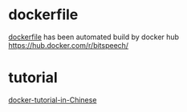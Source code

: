 


# dockerfile


[dockerfile](dockerfile) has been automated build by docker hub
https://hub.docker.com/r/bitspeech/


# tutorial

[docker-tutorial-in-Chinese](tutorial)

